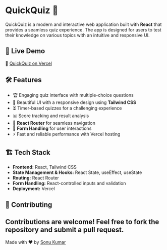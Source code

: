 # QuickQuiz 🎯

QuickQuiz is a modern and interactive web application built with **React** that provides a seamless quiz experience. The app is designed for users to test their knowledge on various topics with an intuitive and responsive UI.

## 🚀 Live Demo
🔗 [QuickQuiz on Vercel]( https://quick-quiz-kappa-eight.vercel.app/ )

## 🛠️ Features
- 🏆 Engaging quiz interface with multiple-choice questions
- 🎨 Beautiful UI with a responsive design using **Tailwind CSS**
- ⏳ Timer-based quizzes for a challenging experience
- 📊 Score tracking and result analysis
- 🔄 **React Router** for seamless navigation
- 📝 **Form Handling** for user interactions
- ⚡ Fast and reliable performance with Vercel hosting

## 🏗️ Tech Stack
- **Frontend:** React, Tailwind CSS
- **State Management & Hooks:** React State, useEffect, useState
- **Routing:** React Router
- **Form Handling:** React-controlled inputs and validation
- **Deployment:** Vercel

## 🤝 Contributing
Contributions are welcome! Feel free to fork the repository and submit a pull request.
---
Made with ❤️ by [Sonu Kumar](https://github.com/sonukr108)
